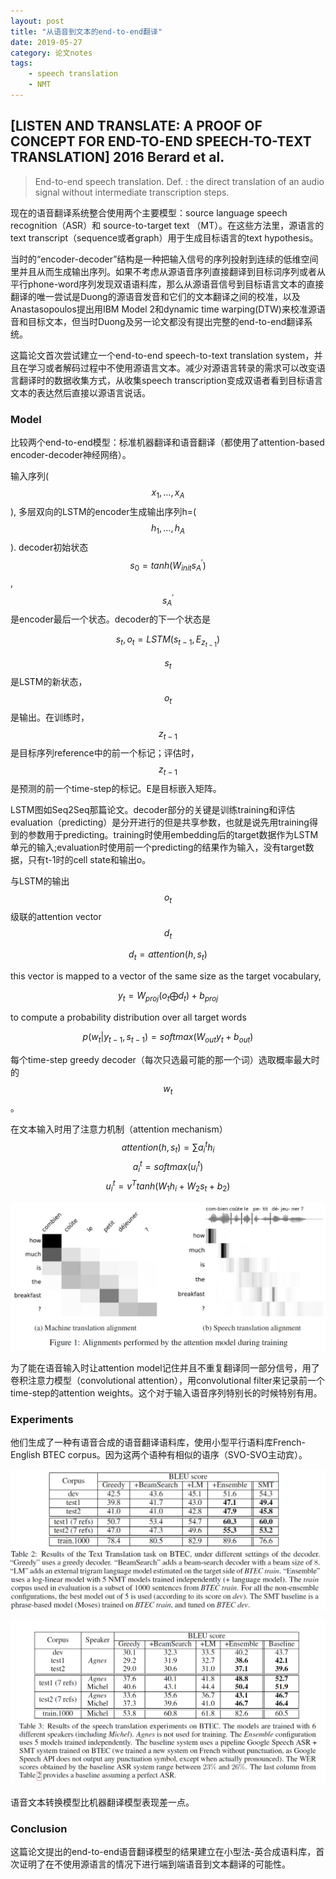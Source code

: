 ```yaml
---
layout: post
title: "从语音到文本的end-to-end翻译"
date: 2019-05-27
category: 论文notes
tags: 
    - speech translation
    - NMT
---
```


## [LISTEN AND TRANSLATE: A PROOF OF CONCEPT FOR END-TO-END SPEECH-TO-TEXT TRANSLATION] 2016 Berard et al. ##

>End-to-end speech translation. Def. : the direct translation of an audio signal without intermediate transcription steps.

现在的语音翻译系统整合使用两个主要模型：source language speech recognition（ASR）和 source-to-target text （MT）。在这些方法里，源语言的text transcript（sequence或者graph）用于生成目标语言的text hypothesis。

当时的“encoder-decoder”结构是一种把输入信号的序列投射到连续的低维空间里并且从而生成输出序列。如果不考虑从源语音序列直接翻译到目标词序列或者从平行phone-word序列发现双语语料库，那么从源语音信号到目标语言文本的直接翻译的唯一尝试是Duong的源语音发音和它们的文本翻译之间的校准，以及Anastasopoulos提出用IBM Model 2和dynamic time warping(DTW)来校准源语音和目标文本，但当时Duong及另一论文都没有提出完整的end-to-end翻译系统。

这篇论文首次尝试建立一个end-to-end speech-to-text translation system，并且在学习或者解码过程中不使用源语言文本。减少对源语言转录的需求可以改变语言翻译时的数据收集方式，从收集speech transcription变成双语者看到目标语言文本的表达然后直接以源语言说话。

### Model

比较两个end-to-end模型：标准机器翻译和语音翻译（都使用了attention-based encoder-decoder神经网络）。
 
输入序列($$x_1, ..., x_A$$), 多层双向的LSTM的encoder生成输出序列h=($$h_1, ..., h_A$$). decoder初始状态$$s_0 = tanh(W_{init} s^{'}_A)$$, $$s^{'}_A$$是encoder最后一个状态。decoder的下一个状态是

$$s_t, o_t = LSTM(s_{t-1}, E_{z_{t-1}})$$

$$s_t$$是LSTM的新状态，$$o_t$$是输出。在训练时，$$z_{t-1}$$是目标序列reference中的前一个标记；评估时，$$z_{t-1}$$是预测的前一个time-step的标记。E是目标嵌入矩阵。

LSTM图如Seq2Seq那篇论文。decoder部分的关键是训练training和评估evaluation（predicting）是分开进行的但是共享参数，也就是说先用training得到的参数用于predicting。training时使用embedding后的target数据作为LSTM单元的输入;evaluation时使用前一个predicting的结果作为输入，没有target数据，只有t-1时的cell state和输出o。

与LSTM的输出$$o_t$$级联的attention vector $$d_t$$
 
$$d_t = attention(h, s_t)$$

this vector is mapped to a vector of the same size as the target vocabulary,

$$y_t = W_{proj}(o_t \bigoplus d_t) + b_{proj}$$   

to compute a probability distribution over all target words

$$p(w_t|y_{t-1}, s_{t-1}) = softmax(W_{out} y_t + b_{out})$$

每个time-step greedy decoder（每次只选最可能的那一个词）选取概率最大时的$$w_t$$。

在文本输入时用了注意力机制（attention mechanism）
$$attention(h, s_t) = \sum{a_i^t h_i}$$
$$a_i^t = softmax(u_i^t)$$
$$u_i^t = v^T tanh(W_1 h_i + W_2 s_t + b_2)$$

![example of alignment performed by the attention mechanism during training](\assets\images\postsimage\0528\alignments_performance.jpg)

为了能在语音输入时让attention model记住并且不重复翻译同一部分信号，用了卷积注意力模型（convolutional attention），用convolutional filter来记录前一个time-step的attention weights。这个对于输入语音序列特别长的时候特别有用。

### Experiments

他们生成了一种有语音合成的语音翻译语料库，使用小型平行语料库French-English BTEC corpus。因为这两个语种有相似的语序（SVO-SVO主动宾）。

![Results of machine translation experiments](\assets\images\postsimage\0528\results_text_translation.jpg)

![Results of speech translation experiments](\assets\images\postsimage\0528\results_speech_translation.jpg)

语音文本转换模型比机器翻译模型表现差一点。

### Conclusion

这篇论文提出的end-to-end语音翻译模型的结果建立在小型法-英合成语料库，首次证明了在不使用源语言的情况下进行端到端语音到文本翻译的可能性。
